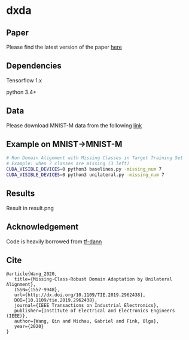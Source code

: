 # dxda
## Paper
Please find the latest version of the paper [here](https://arxiv.org/abs/2001.02015)
## Dependencies
Tensorflow 1.x

python 3.4+

## Data
Please download MNIST-M data from the following [link](https://drive.google.com/open?id=15n7AgjnkIsxUtLxEA5YdKqxnIzNHCXed)

## Example on MNIST->MNIST-M
```bash
# Run Domain Alignment with Missing Classes in Target Training Set
# Example: when 7 classes are missing (3 left)
CUDA_VISIBLE_DEVICES=0 python3 baselines.py -missing_num 7
CUDA_VISIBLE_DEVICES=0 python3 unilateral.py -missing_num 7
```
## Results
Result in result.png


## Acknowledgement
Code is heavily borrowed from [tf-dann](https://github.com/pumpikano/tf-dann)

## Cite
```
@article{Wang_2020,
   title={Missing-Class-Robust Domain Adaptation by Unilateral Alignment},
   ISSN={1557-9948},
   url={http://dx.doi.org/10.1109/TIE.2019.2962438},
   DOI={10.1109/tie.2019.2962438},
   journal={IEEE Transactions on Industrial Electronics},
   publisher={Institute of Electrical and Electronics Engineers (IEEE)},
   author={Wang, Qin and Michau, Gabriel and Fink, Olga},
   year={2020}
}
```
